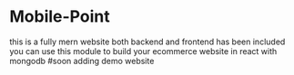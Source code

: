 # Mobile-Point
this is a fully mern website both backend and frontend has been included you can use this module to build your ecommerce website in react with mongodb
#soon adding demo website 
